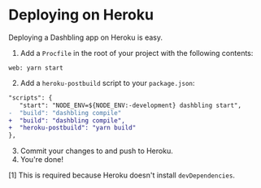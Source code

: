 # Deploying on Heroku

Deploying a Dashbling app on Heroku is easy.

1. Add a `Procfile` in the root of your project with the following contents:

```
web: yarn start
```

2. Add a `heroku-postbuild` script to your `package.json`:

```diff
"scripts": {
   "start": "NODE_ENV=${NODE_ENV:-development} dashbling start",
-  "build": "dashbling compile"
+  "build": "dashbling compile",
+  "heroku-postbuild": "yarn build"
},
```

3. Commit your changes to and push to Heroku.
4. You're done!

[1] This is required because Heroku doesn't install `devDependencies`.
